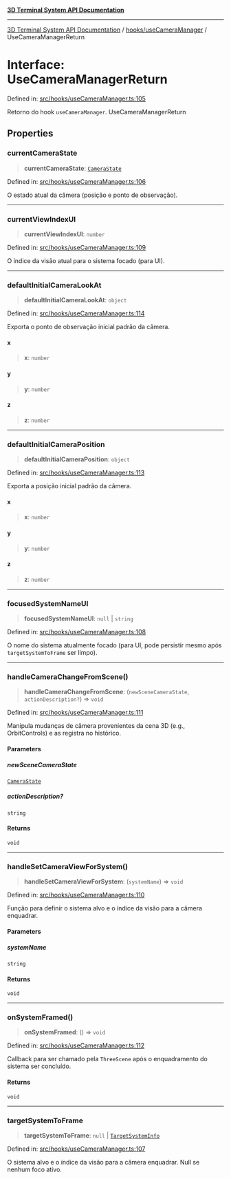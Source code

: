 [**3D Terminal System API Documentation**](../../../README.md)

***

[3D Terminal System API Documentation](../../../README.md) / [hooks/useCameraManager](../README.md) / UseCameraManagerReturn

# Interface: UseCameraManagerReturn

Defined in: [src/hooks/useCameraManager.ts:105](https://github.com/Dicommunitas/ThreeJS_Terminal_3D/blob/d3a4c6e46069e0806d20629a3dc62ea6a87d736c/src/hooks/useCameraManager.ts#L105)

Retorno do hook `useCameraManager`.
 UseCameraManagerReturn

## Properties

### currentCameraState

> **currentCameraState**: [`CameraState`](../../../lib/types/interfaces/CameraState.md)

Defined in: [src/hooks/useCameraManager.ts:106](https://github.com/Dicommunitas/ThreeJS_Terminal_3D/blob/d3a4c6e46069e0806d20629a3dc62ea6a87d736c/src/hooks/useCameraManager.ts#L106)

O estado atual da câmera (posição e ponto de observação).

***

### currentViewIndexUI

> **currentViewIndexUI**: `number`

Defined in: [src/hooks/useCameraManager.ts:109](https://github.com/Dicommunitas/ThreeJS_Terminal_3D/blob/d3a4c6e46069e0806d20629a3dc62ea6a87d736c/src/hooks/useCameraManager.ts#L109)

O índice da visão atual para o sistema focado (para UI).

***

### defaultInitialCameraLookAt

> **defaultInitialCameraLookAt**: `object`

Defined in: [src/hooks/useCameraManager.ts:114](https://github.com/Dicommunitas/ThreeJS_Terminal_3D/blob/d3a4c6e46069e0806d20629a3dc62ea6a87d736c/src/hooks/useCameraManager.ts#L114)

Exporta o ponto de observação inicial padrão da câmera.

#### x

> **x**: `number`

#### y

> **y**: `number`

#### z

> **z**: `number`

***

### defaultInitialCameraPosition

> **defaultInitialCameraPosition**: `object`

Defined in: [src/hooks/useCameraManager.ts:113](https://github.com/Dicommunitas/ThreeJS_Terminal_3D/blob/d3a4c6e46069e0806d20629a3dc62ea6a87d736c/src/hooks/useCameraManager.ts#L113)

Exporta a posição inicial padrão da câmera.

#### x

> **x**: `number`

#### y

> **y**: `number`

#### z

> **z**: `number`

***

### focusedSystemNameUI

> **focusedSystemNameUI**: `null` \| `string`

Defined in: [src/hooks/useCameraManager.ts:108](https://github.com/Dicommunitas/ThreeJS_Terminal_3D/blob/d3a4c6e46069e0806d20629a3dc62ea6a87d736c/src/hooks/useCameraManager.ts#L108)

O nome do sistema atualmente focado (para UI, pode persistir mesmo após `targetSystemToFrame` ser limpo).

***

### handleCameraChangeFromScene()

> **handleCameraChangeFromScene**: (`newSceneCameraState`, `actionDescription?`) => `void`

Defined in: [src/hooks/useCameraManager.ts:111](https://github.com/Dicommunitas/ThreeJS_Terminal_3D/blob/d3a4c6e46069e0806d20629a3dc62ea6a87d736c/src/hooks/useCameraManager.ts#L111)

Manipula mudanças de câmera provenientes da cena 3D (e.g., OrbitControls) e as registra no histórico.

#### Parameters

##### newSceneCameraState

[`CameraState`](../../../lib/types/interfaces/CameraState.md)

##### actionDescription?

`string`

#### Returns

`void`

***

### handleSetCameraViewForSystem()

> **handleSetCameraViewForSystem**: (`systemName`) => `void`

Defined in: [src/hooks/useCameraManager.ts:110](https://github.com/Dicommunitas/ThreeJS_Terminal_3D/blob/d3a4c6e46069e0806d20629a3dc62ea6a87d736c/src/hooks/useCameraManager.ts#L110)

Função para definir o sistema alvo e o índice da visão para a câmera enquadrar.

#### Parameters

##### systemName

`string`

#### Returns

`void`

***

### onSystemFramed()

> **onSystemFramed**: () => `void`

Defined in: [src/hooks/useCameraManager.ts:112](https://github.com/Dicommunitas/ThreeJS_Terminal_3D/blob/d3a4c6e46069e0806d20629a3dc62ea6a87d736c/src/hooks/useCameraManager.ts#L112)

Callback para ser chamado pela `ThreeScene` após o enquadramento do sistema ser concluído.

#### Returns

`void`

***

### targetSystemToFrame

> **targetSystemToFrame**: `null` \| [`TargetSystemInfo`](../../../lib/types/interfaces/TargetSystemInfo.md)

Defined in: [src/hooks/useCameraManager.ts:107](https://github.com/Dicommunitas/ThreeJS_Terminal_3D/blob/d3a4c6e46069e0806d20629a3dc62ea6a87d736c/src/hooks/useCameraManager.ts#L107)

O sistema alvo e o índice da visão para a câmera enquadrar. Null se nenhum foco ativo.
